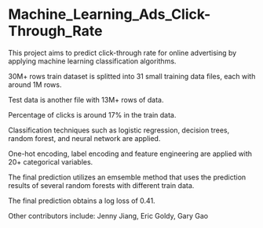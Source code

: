 # Machine_Learning_Ads_Click-Through_Rate
This project aims to predict click-through rate for online advertising by applying machine learning classification algorithms.

30M+ rows train dataset is splitted into 31 small training data files, each with around 1M rows. 

Test data is another file with 13M+ rows of data. 

Percentage of clicks is around 17% in the train data. 

Classification techniques such as logistic regression, decision trees, random forest, and neural network are applied. 

One-hot encoding, label encoding and feature engineering are applied with 20+ categorical variables.

The final prediction utilizes an emsemble method that uses the prediction results of several random forests with different train data. 

The final prediction obtains a log loss of 0.41.




Other contributors include: Jenny Jiang, Eric Goldy, Gary Gao


